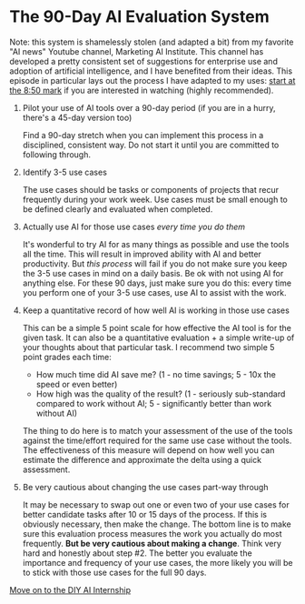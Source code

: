 # The 90-Day AI Evaluation System

Note: this system is shamelessly stolen (and adapted a bit) from my favorite "AI news" Youtube channel, Marketing AI Institute. This channel has developed a pretty consistent set of suggestions for enterprise use and adoption of artificial intelligence, and I have benefited from their ideas. This episode in particular lays out the process I have adapted to my uses: [start at the 8:50 mark](https://www.youtube.com/watch?v=O82EFInRXQE&t=27s) if you are interested in watching (highly recommended).

1. Pilot your use of AI tools over a 90-day period (if you are in a hurry, there's a 45-day version too)

   Find a 90-day stretch when you can implement this process in a disciplined, consistent way. Do not start it until you are committed to following through.

2. Identify 3-5 use cases

   The use cases should be tasks or components of projects that recur frequently during your work week. Use cases must be small enough to be defined clearly and evaluated when completed.

3. Actually use AI for those use cases _every time you do them_

   It's wonderful to try AI for as many things as possible and use the tools all the time. This will result in improved ability with AI and better productivity. But _this process_ will fail if you do not make sure you keep the 3-5 use cases in mind on a daily basis. Be ok with not using AI for anything else. For these 90 days, just make sure you do this: every time you perform one of your 3-5 use cases, use AI to assist with the work.

4. Keep a quantitative record of how well AI is working in those use cases

   This can be a simple 5 point scale for how effective the AI tool is for the given task. It can also be a quantitative evaluation + a simple write-up of your thoughts about that particular task. I recommend two simple 5 point grades each time:
   - How much time did AI save me? (1 - no time savings; 5 - 10x the speed or even better)
   - How high was the quality of the result? (1 - seriously sub-standard compared to work without AI; 5 - significantly better than work without AI)
  
   The thing to do here is to match your assessment of the use of the tools against the time/effort required for the same use case without the tools. The effectiveness of this measure will depend on how well you can estimate the difference and approximate the delta using a quick assessment.

5. Be very cautious about changing the use cases part-way through

   It may be necessary to swap out one or even two of your use cases for better candidate tasks after 10 or 15 days of the process. If this is obviously necessary, then make the change. The bottom line is to make sure this evaluation process measures the work you actually do most frequently. **But be very cautious about making a change**. Think very hard and honestly about step #2. The better you evaluate the importance and frequency of your use cases, the more likely you will be to stick with those use cases for the full 90 days.

[Move on to the DIY AI Internship](DIY-AI-internship.md)
